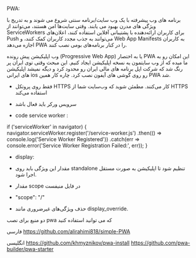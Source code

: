 PWA‌:

برنامه های وب پیشرفته با یک وب سایت/برنامه سنتی شروع می شوند و به تدریج با ویژگی های مدرن بهبود می یابند. وقتی سایت‌ها امن هستند، می‌توانند از ServiceWorkers برای کاربران ارائه‌دهنده با پشتیبانی آفلاین استفاده کنند، اعلان‌های Push می‌توانند به جذب مجدد کاربران کمک کنند، و Web App Manifests به کاربران اجازه می‌دهد PWA را در کنار برنامه‌های بومی نصب کنند.

وب اپلیکیشن پیش رونده (Progressive Web App) یا به اختصار PWA این امکان رو به ما میده که از وب سایتمون یه نسخه اپلیکیشن ایجاد کنیم. این مبحث وقتی توی ایران پر رنگ شد که شرکت اپل برنامه های مالی ایران رو محدود کرد و دیگه نمیشد اپلیکیشن های ایرانی ios رو روی گوشی های آیفون نصب کرد. چاره کار همین PWA شد.


- فقط روی پروتکل HTTPS کار می‌کنند. مطمئن شوید که وب‌سایت شما از HTTPS استفاده می‌کند

- سرویس ورکر باید فعال باشد

- code service worker : 

if ('serviceWorker' in navigator) {
  navigator.serviceWorker.register('/service-worker.js')
    .then(() => console.log('Service Worker Registered'))
    .catch(err => console.error('Service Worker Registration Failed:', err));
}

- display:
-  مقدار این ویژگی باید روی standalone تنظیم شود تا اپلیکیشن به صورت مستقل اجرا شود.

-  مقدار scope در فایل منیفست
-  "scope": "/"

- حذف ویژگی‌های غیرضروری مانند display_override.


دو منبع برای نصب pwa که می توانید استفاده کنید

فارسی
https://github.com/alirahimi818/simple-PWA


انگلیسی
https://github.com/khmyznikov/pwa-install
https://github.com/pwa-builder/pwa-starter
